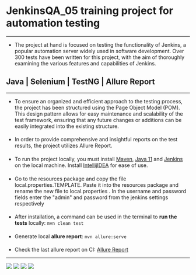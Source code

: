 # JenkinsQA_05 training project for automation testing

---
* The project at hand is focused on testing the functionality of Jenkins, a popular automation server widely used in software development.
Over 300 tests have been written for this project, with the aim of thoroughly examining the various features and capabilities of Jenkins.

## Java | Selenium | TestNG | Allure Report

---
* To ensure an organized and efficient approach to the testing process, the project has been structured using the Page Object Model (POM).
This design pattern allows for easy maintenance and scalability of the test framework, ensuring that any future changes or additions can be easily integrated into the existing structure.
####
* In order to provide comprehensive and insightful reports on the test results, the project utilizes Allure Report.
####
* To run the project locally, you must install [Maven](https://maven.apache.org/download.cgi), [Java 11](https://docs.aws.amazon.com/corretto/latest/corretto-11-ug/downloads-list.html) and [Jenkins](https://www.jenkins.io/download/)  on the local machine. 
Install [IntellijIDEA](https://www.jetbrains.com/idea/download/#section=windows) for ease of use.
####
* Go to the resources package and copy the file local.properties.TEMPLATE.
Paste it into the resources package and rename the new file to local.properties .
In the username and password fields enter the "admin" and password from the jenkins settings respectively
####
* After installation, a command can be used in the terminal to <b>run the tests</b> locally: `mvn clean test`
####
* Generate local <b>allure report</b>: `mvn allure:serve`
####
* Check the last allure report on CI: [Allure Report](https://redroverschool.github.io/JenkinsQA_05/index.html)

---
![](https://img.shields.io/badge/java-version%2011-blue?style=flat-square)
![](https://img.shields.io/badge/selenium-v.4.5.3-red?style=flat-square)
![](https://img.shields.io/badge/testng-v.7.6.1-success?style=flat-square)
![](https://img.shields.io/badge/allure-v.2.20.1-yellow?style=flat-square)